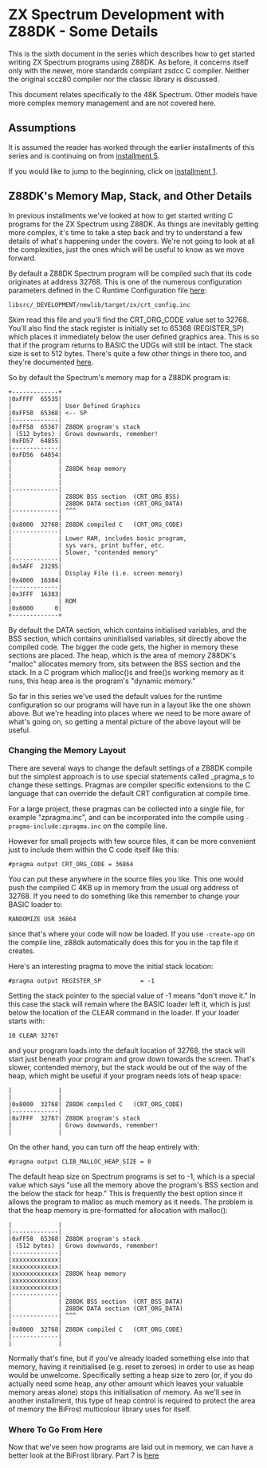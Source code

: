 # ZX Spectrum Development with Z88DK - Some Details

This is the sixth document in the series which describes how to get started
writing ZX Spectrum programs using Z88DK. As before, it concerns itself only
with the newer, more standards compilant zsdcc C compiler. Neither the original
sccz80 compiler nor the classic library is discussed.

This document relates specifically to the 48K Spectrum. Other models have more
complex memory management and are not covered here.

## Assumptions

It is assumed the reader has worked through the earlier installments of this
series and is continuing on from [installment 5](https://github.com/z88dk/z88dk/blob/master/doc/ZXSpectrumZSDCCnewlib_05_MultipleFiles.md).

If you would like to jump to the beginning, click on [installment 1](https://github.com/z88dk/z88dk/blob/master/doc/ZXSpectrumZSDCCnewlib_01_GettingStarted.md).

## Z88DK's Memory Map, Stack, and Other Details

In previous installments we've looked at how to get started writing C programs
for the ZX Spectrum using Z88DK. As things are inevitably getting more complex,
it's time to take a step back and try to understand a few details of what's
happening under the covers. We're not going to look at all the complexities,
just the ones which will be useful to know as we move forward.

By default a Z88DK Spectrum program will be compiled such that its code
originates at address 32768. This is one of the numerous configuration
parameters defined in the C Runtime Configuration file
[here](https://github.com/z88dk/z88dk/blob/master/libsrc/_DEVELOPMENT/newlib/target/zx/crt_config.inc#L19):

```
libsrc/_DEVELOPMENT/newlib/target/zx/crt_config.inc
```

Skim read this file and you'll find the CRT_ORG_CODE value set to 32768. You'll
also find the stack register is initially set to 65368 (REGISTER_SP) which
places it immediately below the user defined graphics area. This is so that if
the program returns to BASIC the UDGs will still be intact. The stack size is set to 
512 bytes. There's quite a few other things in there too, and they're documented
[here](https://www.z88dk.org/wiki/doku.php?id=libnew:target_embedded#crt_configuration).

So by default the Spectrum's memory map for a Z88DK program is:

```
+-------------+
|0xFFFF  65535|
|             | User Defined Graphics
|0xFF58  65368| <-- SP
|-------------|
|0xFF58  65367| Z88DK program's stack
| (512 bytes) | Grows downwards, remember!
|0xFD57  64855|
|-------------|
|0xFD56  64854|
|             |
|             | Z88DK heap memory
|             |
|             |
|-------------|
|             | Z88DK BSS section  (CRT_ORG_BSS)
|             | Z88DK DATA section (CRT_ORG_DATA)
|-------------| ^^^
|             |
|0x8000  32768| Z88DK compiled C   (CRT_ORG_CODE)
|-------------|
|             | Lower RAM, includes basic program,
|             | sys vars, print buffer, etc.
|             | Slower, "contended memory"
|-------------|
|0x5AFF  23295|
|             | Display File (i.e. screen memory)
|0x4000  16384|
|-------------|
|0x3FFF  16383|
|             | ROM
|0x0000      0|
+-------------+
```

By default the DATA section, which contains initialised variables, and the BSS
section, which contains uninitialised variables, sit directly above the
compiled code. The bigger the code gets, the higher in memory these sections are
placed. The heap, which is the area of memory Z88DK's "malloc" allocates memory
from, sits between the BSS section and the stack. In a C program which malloc()s
and free()s working memory as it runs, this heap area is the program's "dynamic
memory."

So far in this series we've used the default values for the runtime
configuration so our programs will have run in a layout like the one shown
above. But we're heading into places where we need to be more aware of what's
going on, so getting a mental picture of the above layout will be useful.

### Changing the Memory Layout

There are several ways to change the default settings of a Z88DK compile but the
simplest approach is to use special statements called _pragma_s to change these
settings.  Pragmas are compiler specific extensions to the C language that can
override the default CRT configuration at compile time.

For a large project, these pragmas can be collected into a single file, for example
"zpragma.inc", and can be incorporated into the compile using `-pragma-include:zpragma.inc`
on the compile line.

However for small projects with few source files, it can be more convenient just
to include them within the C code itself like this:

```
#pragma output CRT_ORG_CODE = 36864
```

You can put these anywhere in the source files you like. This one would push the
compiled C 4KB up in memory from the usual org address of 32768. If you need to do
something like this remember to change your BASIC loader to:

```
RANDOMIZE USR 36864
```

since that's where your code will now be loaded.  If you use `-create-app` on the
compile line, z88dk automatically does this for you in the tap file it creates.

Here's an interesting pragma to move the initial stack location:

```
#pragma output REGISTER_SP           = -1
```

Setting the stack pointer to the special value of -1 means "don't move it." In
this case the stack will remain where the BASIC loader left it, which is just
below the location of the CLEAR command in the loader. If your loader starts
with:

```
10 CLEAR 32767
```

and your program loads into the default location of 32768, the stack will start
just beneath your program and grow down towards the screen. That's slower,
contended memory, but the stack would be out of the way of the heap, which might
be useful if your program needs lots of heap space:

```
|             |
|             |
|0x8000  32768| Z88DK compiled C   (CRT_ORG_CODE)
|-------------|
|0x7FFF  32767| Z88DK program's stack
|             | Grows downwards, remember!
|             |
```

On the other hand, you can turn off the heap entirely with:

```
#pragma output CLIB_MALLOC_HEAP_SIZE = 0
```

The default heap size on Spectrum programs is set to -1, which is a special
value which says "use all the memory above the program's BSS section and the
below the stack for heap." This is frequently the best option since it allows
the program to malloc as much memory as it needs. The problem is
that the heap memory is pre-formatted for allocation with malloc():

```
|             |
|-------------|
|0xFF58  65368| Z88DK program's stack
| (512 bytes) | Grows downwards, remember!
|-------------|
|xxxxxxxxxxxxx|
|xxxxxxxxxxxxx|
|xxxxxxxxxxxxx| Z88DK heap memory
|xxxxxxxxxxxxx|
|xxxxxxxxxxxxx|
|-------------|
|             | Z88DK BSS section  (CRT_BSS_DATA)
|             | Z88DK DATA section (CRT_ORG_DATA)
|-------------| ^^^
|             |
|0x8000  32768| Z88DK compiled C   (CRT_ORG_CODE)
|-------------|
|             |
```

Normally that's fine, but if you've already loaded something else into that
memory, having it reinitialised (e.g. reset to zeroes) in order to use as heap
would be unwelcome. Specifically setting a heap size to zero (or, if you do
actually need some heap, any other amount which leaves your valuable memory
areas alone) stops this initialisation of memory. As we'll see in another
installment, this type of heap control is required to protect the area of memory
the BiFrost multicolour library uses for itself.

### Where To Go From Here

Now that we've seen how programs are laid out in memory, we can have a better 
look at the BiFrost library.
Part 7 is [here](https://github.com/z88dk/z88dk/blob/master/doc/ZXSpectrumZSDCCnewlib_07_BiFrost.md)
